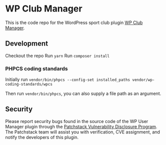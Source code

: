 # WP Club Manager

This is the code repo for the WordPress sport club plugin [WP Club Manager](https://wordpress.org/plugins/wp-club-manager/).

## Development

Checkout the repo
Run `yarn`
Run `composer install`

### PHPCS coding standards

Initially run `vendor/bin/phpcs --config-set installed_paths vendor/wp-coding-standards/wpcs`

Then run `vendor/bin/phpcs`, you can also supply a file path as an argument.

## Security

Please report security bugs found in the source code of the WP User Manager plugin through the [Patchstack Vulnerability Disclosure Program](https://patchstack.com/database/vdp/wp-club-manager/). The Patchstack team will assist you with verification, CVE assignment, and notify the developers of this plugin.

